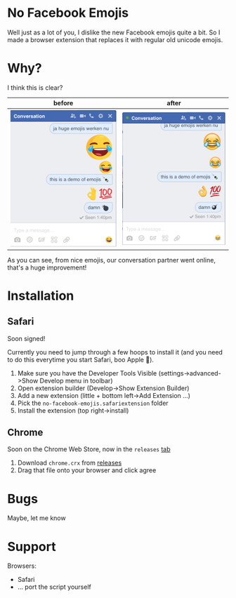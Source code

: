 # No Facebook Emojis

Well just as a lot of you, I dislike the new Facebook emojis quite a bit. So I made a browser extension that replaces it with regular old unicode emojis.

# Why?

I think this is clear?

before|after
---|---
![before](img/before.png) | ![after](img/after.png)

As you can see, from nice emojis, our conversation partner went online, that's a huge improvement!

# Installation

## Safari

Soon signed!

Currently you need to jump through a few hoops to install it (and you need to do this everytime you start Safari, boo Apple 😤).

1. Make sure you have the Developer Tools Visible (settings->advanced->Show Develop menu in toolbar)
2. Open extension builder (Develop->Show Extension Builder)
3. Add a new extension (little + bottom left->Add Extension ...)
4. Pick the `no-facebook-emojis.safariextension` folder
5. Install the extension (top right->install)

## Chrome

Soon on the Chrome Web Store, now in the `releases` [tab](https://github.com/Haroenv/no-facebook-emojis/releases/)

1. Download `chrome.crx` from [releases](https://github.com/Haroenv/no-facebook-emojis/releases/)
2. Drag that file onto your browser and click agree

# Bugs

Maybe, let me know

# Support

Browsers:

* Safari
* ... port the script yourself
